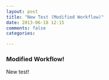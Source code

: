 ```yaml
---
layout: post
title: "New Test (Modified Workflow)"
date: 2013-06-18 12:15
comments: false
categories:

---
```


### Modified Workflow!

New test!